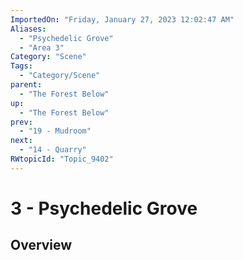 ```yaml
---
ImportedOn: "Friday, January 27, 2023 12:02:47 AM"
Aliases:
  - "Psychedelic Grove"
  - "Area 3"
Category: "Scene"
Tags:
  - "Category/Scene"
parent:
  - "The Forest Below"
up:
  - "The Forest Below"
prev:
  - "19 - Mudroom"
next:
  - "14 - Quarry"
RWtopicId: "Topic_9402"
---
```

# 3 - Psychedelic Grove
## Overview
